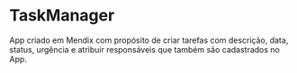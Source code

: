 # TaskManager
App criado em Mendix com propósito de criar tarefas com descrição, data, status, urgência e atribuir responsáveis que também são cadastrados no App.
